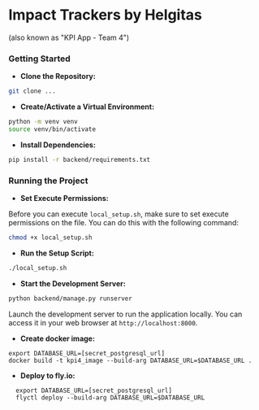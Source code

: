 # Impact Trackers by Helgitas

(also known as "KPI App - Team 4")

### Getting Started

- **Clone the Repository:**

```bash
git clone ...
```

- **Create/Activate a Virtual Environment:**

```bash
python -m venv venv
source venv/bin/activate
```

- **Install Dependencies:**

```bash
pip install -r backend/requirements.txt
```

### Running the Project

- **Set Execute Permissions:**

Before you can execute `local_setup.sh`, make sure to set execute permissions on the file. You can do this with the following command:

```bash
chmod +x local_setup.sh
```

- **Run the Setup Script:**

```bash
./local_setup.sh
```

- **Start the Development Server:**

```bash
python backend/manage.py runserver
```

Launch the development server to run the application locally. You can access it in your web browser at `http://localhost:8000`.

- **Create docker image:**
  
```
export DATABASE_URL=[secret_postgresql_url]
docker build -t kpi4_image --build-arg DATABASE_URL=$DATABASE_URL .
```

- **Deploy to fly.io:**

```
  export DATABASE_URL=[secret_postgresql_url]
  flyctl deploy --build-arg DATABASE_URL=$DATABASE_URL
```
